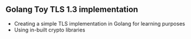 ## Golang Toy TLS 1.3 implementation

- Creating a simple TLS implementation in Golang for learning purposes
- Using in-built crypto libraries 